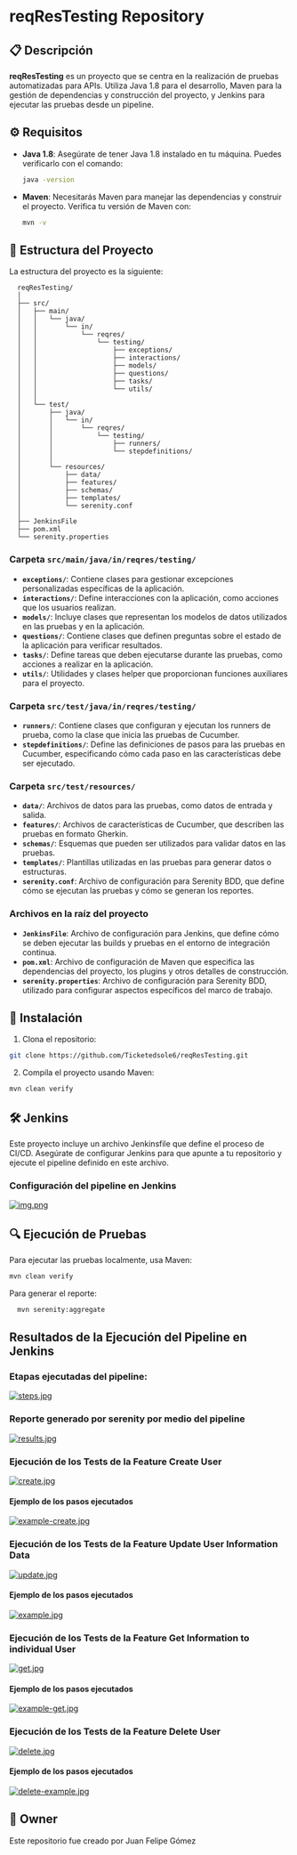 # reqResTesting Repository

## 📋 Descripción

**reqResTesting** es un proyecto que se centra en la realización de pruebas automatizadas para APIs. Utiliza Java 1.8
para el desarrollo, Maven para la gestión de dependencias y construcción del proyecto, y Jenkins para ejecutar las pruebas desde un pipeline.

## ⚙️ Requisitos

- **Java 1.8**: Asegúrate de tener Java 1.8 instalado en tu máquina. Puedes verificarlo con el comando:
  ```sh
  java -version
  ```

- **Maven**: Necesitarás Maven para manejar las dependencias y construir el proyecto. Verifica tu versión de Maven con:
  ```sh
  mvn -v
  ```
  
## 📂 Estructura del Proyecto
  La estructura del proyecto es la siguiente:

  ```text
    reqResTesting/
    │
    ├── src/
    │   ├── main/
    │   │   └── java/
    │   │       └── in/
    │   │           └── reqres/
    │   │               └── testing/
    │   │                   ├── exceptions/
    │   │                   ├── interactions/
    │   │                   ├── models/
    │   │                   ├── questions/
    │   │                   ├── tasks/
    │   │                   └── utils/
    │   │
    │   └── test/
    │       ├── java/
    │       │   └── in/
    │       │       └── reqres/
    │       │           └── testing/
    │       │               ├── runners/
    │       │               └── stepdefinitions/
    │       │
    │       └── resources/
    │           ├── data/
    │           ├── features/
    │           ├── schemas/
    │           ├── templates/
    │           └── serenity.conf
    │
    ├── JenkinsFile
    ├── pom.xml
    └── serenity.properties
  ```

### Carpeta `src/main/java/in/reqres/testing/`

- **`exceptions/`**: Contiene clases para gestionar excepciones personalizadas específicas de la aplicación.
- **`interactions/`**: Define interacciones con la aplicación, como acciones que los usuarios realizan.
- **`models/`**: Incluye clases que representan los modelos de datos utilizados en las pruebas y en la aplicación.
- **`questions/`**: Contiene clases que definen preguntas sobre el estado de la aplicación para verificar resultados.
- **`tasks/`**: Define tareas que deben ejecutarse durante las pruebas, como acciones a realizar en la aplicación.
- **`utils/`**: Utilidades y clases helper que proporcionan funciones auxiliares para el proyecto.

### Carpeta `src/test/java/in/reqres/testing/`

- **`runners/`**: Contiene clases que configuran y ejecutan los runners de prueba, como la clase que inicia las pruebas de Cucumber.
- **`stepdefinitions/`**: Define las definiciones de pasos para las pruebas en Cucumber, especificando cómo cada paso en las características debe ser ejecutado.

### Carpeta `src/test/resources/`

- **`data/`**: Archivos de datos para las pruebas, como datos de entrada y salida.
- **`features/`**: Archivos de características de Cucumber, que describen las pruebas en formato Gherkin.
- **`schemas/`**: Esquemas que pueden ser utilizados para validar datos en las pruebas.
- **`templates/`**: Plantillas utilizadas en las pruebas para generar datos o estructuras.
- **`serenity.conf`**: Archivo de configuración para Serenity BDD, que define cómo se ejecutan las pruebas y cómo se generan los reportes.

### Archivos en la raíz del proyecto

- **`JenkinsFile`**: Archivo de configuración para Jenkins, que define cómo se deben ejecutar las builds y pruebas en el entorno de integración continua.
- **`pom.xml`**: Archivo de configuración de Maven que especifica las dependencias del proyecto, los plugins y otros detalles de construcción.
- **`serenity.properties`**: Archivo de configuración para Serenity BDD, utilizado para configurar aspectos específicos del marco de trabajo.

## 🚀 Instalación
1. Clona el repositorio:
  ```sh
  git clone https://github.com/Ticketedsole6/reqResTesting.git
  ```
2. Compila el proyecto usando Maven:
  ```sh
  mvn clean verify
  ```

## 🛠️ Jenkins
Este proyecto incluye un archivo Jenkinsfile que define el proceso de CI/CD. Asegúrate de configurar Jenkins para que
apunte a tu repositorio y ejecute el pipeline definido en este archivo.

### Configuración del pipeline en Jenkins
[![img.png](https://i.postimg.cc/TP9hPryj/img.png)](https://postimg.cc/wt19fRQ3)


## 🔍 Ejecución de Pruebas
Para ejecutar las pruebas localmente, usa Maven:

  ```sh
  mvn clean verify
  ```

Para generar el reporte:

```sh
  mvn serenity:aggregate
  ```

## Resultados de la Ejecución del Pipeline en Jenkins

### **Etapas ejecutadas del pipeline:**
[![steps.jpg](https://i.postimg.cc/t4ymqv4d/steps.jpg)](https://postimg.cc/ppGBkZ8y)

### **Reporte generado por serenity por medio del pipeline**
[![results.jpg](https://i.postimg.cc/RFrtmyM4/results.jpg)](https://postimg.cc/LqT5ByYb)

### **Ejecución de los Tests de la Feature Create User**
[![create.jpg](https://i.postimg.cc/dVPDLdbj/create.jpg)](https://postimg.cc/KRfmWKv1)

#### **Ejemplo de los pasos ejecutados**
[![example-create.jpg](https://i.postimg.cc/bvM5hQV1/example-create.jpg)](https://postimg.cc/7C391TkL)

### **Ejecución de los Tests de la Feature Update User Information Data**
[![update.jpg](https://i.postimg.cc/Xv0bfkLQ/update.jpg)](https://postimg.cc/gx4QdRfZ)

#### **Ejemplo de los pasos ejecutados**
[![example.jpg](https://i.postimg.cc/RhqxRMYT/example.jpg)](https://postimg.cc/Cny2MVSZ)

### **Ejecución de los Tests de la Feature Get Information to individual User**
[![get.jpg](https://i.postimg.cc/4x8Jg9Q5/get.jpg)](https://postimg.cc/3kvMjW64)

#### **Ejemplo de los pasos ejecutados**
[![example-get.jpg](https://i.postimg.cc/5ytQSC1k/example-get.jpg)](https://postimg.cc/JD9h1tsb)

### **Ejecución de los Tests de la Feature Delete User**
[![delete.jpg](https://i.postimg.cc/QMHS62Mb/delete.jpg)](https://postimg.cc/HJ1QnPXc)

#### **Ejemplo de los pasos ejecutados**
[![delete-example.jpg](https://i.postimg.cc/sD7G9sRz/delete-example.jpg)](https://postimg.cc/kBM57r4Y)

## 📧 Owner
Este repositorio fue creado por Juan Felipe Gómez

